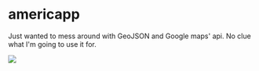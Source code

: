 # americapp
Just wanted to mess around with GeoJSON and Google maps' api. No clue what I'm going to use it for. 

![](https://im4.ezgif.com/tmp/ezgif-4-56d6af9c9737.gif)
